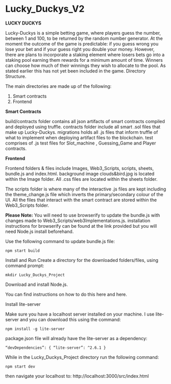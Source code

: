 # Lucky_Duckys_V2

**LUCKY DUCKYS**

Lucky-Duckys is a simple betting game, where players guess the number, between 1 and 100, to be returned by the random number generator. 
At the moment the outcome of the game is predictable: if you guess wrong you lose your bet and if your guess right you double your money. 
However, there are plans to incorporate a staking element where losers bets go into a staking pool earning them rewards for a minimum amount of time. Winners can choose how much of their winnings they wish to allocate to the pool. As stated earlier this has not yet been included in the game.
Directory Structure.

The main directories are made up of the following:

  1.	Smart contracts 
  2.	Frontend
  
**Smart Contracts**

build/contracts folder contains all json artifacts of smart contracts compiled and deployed using truffle.
contracts folder include all smart .sol files that make up Lucky-Duckys.
migrations holds all .js files that inform truffle of what to implement when deploying artifact files to the blockchain.
test comprises of .js test files for Slot_machine , Guessing_Game and Player contracts.

**Frontend**

Frontend folders & files include Images, Web3_Scripts, scripts, sheets, bundle.js and index.html. 
background image clouds&bird.jpg is located within the Image folder. 
All .css files are located within the sheets folder. 

The scripts folder is where many of the interactive .js files are kept including the theme_change.js file which inverts the primary/secondary colour of the UI. 
All the files that interact with the smart contract are stored within the Web3_Scripts folder.

**Please Note:**
You will need to use browserify to update the bundle.js with changes made to Web3_Scripts/web3Implementations.js. installation instructions for browserify can be found at the link provided but you will need Node.js install beforehand.

Use the following command to update bundle.js file:

	npm start build

Install and Run
Create a directory for the downloaded folders/files, using command prompt:

  `mkdir Lucky_Duckys_Project`

Download and install Node.js. 

You can find instructions on how to do this here and here.

Install lite-server

Make sure you have a localhost server installed on your machine. I use lite-server and you can download this using the command:

`npm install -g lite-server`


package.json file will already have the lite-server as a dependency:


`“devDependencies”: {
     	    “lite-server”: ^2.6.1
}`


While in the Lucky_Duckys_Project directory run the following command:

	npm start dev

then navigate your localhost to: http://localhost:3000/src/index.html


